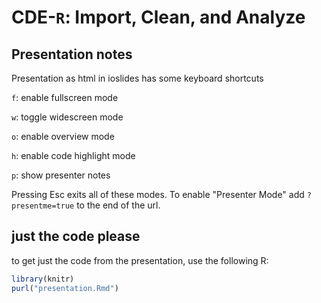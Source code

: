 # CDE-`R`: Import, Clean, and Analyze

## Presentation notes

Presentation as html in ioslides has some keyboard shortcuts

`f`: enable fullscreen mode

`w`: toggle widescreen mode

`o`: enable overview mode

`h`: enable code highlight mode

`p`: show presenter notes

Pressing Esc exits all of these modes. To enable "Presenter Mode" add `?presentme=true` to the end of the url.

## just the code please

to get just the code from the presentation, use the following R:

``` R
library(knitr)
purl("presentation.Rmd")
```